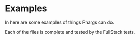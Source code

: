 # Examples

In here are some examples of things Phargs can do.

Each of the files is complete and tested by the FullStack tests.
